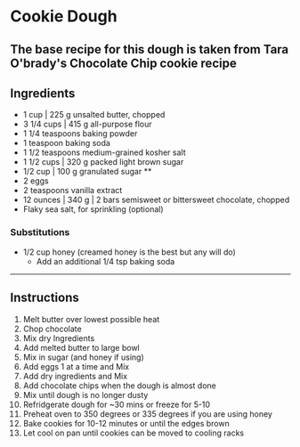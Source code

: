 # Cookie Dough
The base recipe for this dough is taken from Tara O'brady's Chocolate Chip cookie recipe  
---
## Ingredients
- 1 cup | 225 g unsalted butter, chopped  
- 3 1/4 cups | 415 g all-purpose flour  
- 1 1/4 teaspoons baking powder  
- 1 teaspoon baking soda  
- 1 1/2 teaspoons medium-grained kosher salt  
- 1 1/2 cups | 320 g packed light brown sugar  
- 1/2 cup | 100 g granulated sugar **  
- 2 eggs  
- 2 teaspoons vanilla extract  
- 12 ounces | 340 g | 2 bars semisweet or bittersweet chocolate, chopped  
- Flaky sea salt, for sprinkling (optional)  

### Substitutions
- 1/2 cup honey (creamed honey is the best but any will do)
  - Add an additional 1/4 tsp baking soda
---
## Instructions
1. Melt butter over lowest possible heat
2. Chop chocolate
3. Mix dry Ingredients
4. Add melted butter to large bowl
5. Mix in sugar (and honey if using)
6. Add eggs 1 at a time and Mix
7. Add dry ingredients and Mix
8. Add chocolate chips when the dough is almost done
9. Mix until dough is no longer dusty
10. Refridgerate dough for ~30 mins or freeze for 5-10
11. Preheat oven to 350 degrees or 335 degrees if you are using honey
12. Bake cookies for 10-12 minutes or until the edges brown
13. Let cool on pan until cookies can be moved to cooling racks